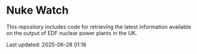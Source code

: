 # Nuke Watch

This repository includes code for retrieving the latest information available on the output of EDF nuclear power plants in the UK.

Last updated: 2025-06-28 01:16